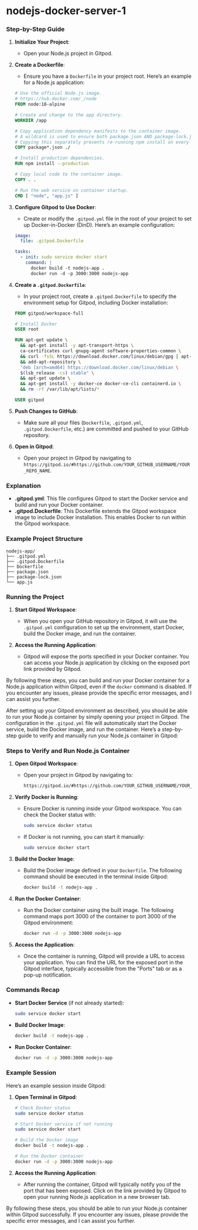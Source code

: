 # nodejs-docker-server-1

### Step-by-Step Guide

1. **Initialize Your Project**:
   - Open your Node.js project in Gitpod.

2. **Create a Dockerfile**:
   - Ensure you have a `Dockerfile` in your project root. Here’s an example for a Node.js application:

   ```dockerfile
   # Use the official Node.js image.
   # https://hub.docker.com/_/node
   FROM node:18-alpine

   # Create and change to the app directory.
   WORKDIR /app

   # Copy application dependency manifests to the container image.
   # A wildcard is used to ensure both package.json AND package-lock.json are copied.
   # Copying this separately prevents re-running npm install on every code change.
   COPY package*.json ./

   # Install production dependencies.
   RUN npm install --production

   # Copy local code to the container image.
   COPY . .

   # Run the web service on container startup.
   CMD [ "node", "app.js" ]
   ```

3. **Configure Gitpod to Use Docker**:
   - Create or modify the `.gitpod.yml` file in the root of your project to set up Docker-in-Docker (DinD). Here’s an example configuration:

   ```yaml
   image:
     file: .gitpod.Dockerfile

   tasks:
     - init: sudo service docker start
       command: |
         docker build -t nodejs-app .
         docker run -d -p 3000:3000 nodejs-app
   ```

4. **Create a `.gitpod.Dockerfile`**:
   - In your project root, create a `.gitpod.Dockerfile` to specify the environment setup for Gitpod, including Docker installation:

   ```dockerfile
   FROM gitpod/workspace-full

   # Install Docker
   USER root

   RUN apt-get update \
     && apt-get install -y apt-transport-https \
     ca-certificates curl gnupg-agent software-properties-common \
     && curl -fsSL https://download.docker.com/linux/debian/gpg | apt-key add - \
     && add-apt-repository \
     "deb [arch=amd64] https://download.docker.com/linux/debian \
     $(lsb_release -cs) stable" \
     && apt-get update \
     && apt-get install -y docker-ce docker-ce-cli containerd.io \
     && rm -rf /var/lib/apt/lists/*

   USER gitpod
   ```

5. **Push Changes to GitHub**:
   - Make sure all your files (`Dockerfile`, `.gitpod.yml`, `.gitpod.Dockerfile`, etc.) are committed and pushed to your GitHub repository.

6. **Open in Gitpod**:
   - Open your project in Gitpod by navigating to `https://gitpod.io/#https://github.com/YOUR_GITHUB_USERNAME/YOUR_REPO_NAME`.

### Explanation

- **.gitpod.yml**: This file configures Gitpod to start the Docker service and build and run your Docker container.
- **.gitpod.Dockerfile**: This Dockerfile extends the Gitpod workspace image to include Docker installation. This enables Docker to run within the Gitpod workspace.

### Example Project Structure

```
nodejs-app/
├── .gitpod.yml
├── .gitpod.Dockerfile
├── Dockerfile
├── package.json
├── package-lock.json
└── app.js
```

### Running the Project

1. **Start Gitpod Workspace**:
   - When you open your GitHub repository in Gitpod, it will use the `.gitpod.yml` configuration to set up the environment, start Docker, build the Docker image, and run the container.

2. **Access the Running Application**:
   - Gitpod will expose the ports specified in your Docker container. You can access your Node.js application by clicking on the exposed port link provided by Gitpod.

By following these steps, you can build and run your Docker container for a Node.js application within Gitpod, even if the `docker` command is disabled. If you encounter any issues, please provide the specific error messages, and I can assist you further.

After setting up your Gitpod environment as described, you should be able to run your Node.js container by simply opening your project in Gitpod. The configuration in the `.gitpod.yml` file will automatically start the Docker service, build the Docker image, and run the container. Here’s a step-by-step guide to verify and manually run your Node.js container in Gitpod:

### Steps to Verify and Run Node.js Container

1. **Open Gitpod Workspace**:
   - Open your project in Gitpod by navigating to:
     ```sh
     https://gitpod.io/#https://github.com/YOUR_GITHUB_USERNAME/YOUR_REPO_NAME
     ```

2. **Verify Docker is Running**:
   - Ensure Docker is running inside your Gitpod workspace. You can check the Docker status with:
     ```sh
     sudo service docker status
     ```
   - If Docker is not running, you can start it manually:
     ```sh
     sudo service docker start
     ```

3. **Build the Docker Image**:
   - Build the Docker image defined in your `Dockerfile`. The following command should be executed in the terminal inside Gitpod:
     ```sh
     docker build -t nodejs-app .
     ```

4. **Run the Docker Container**:
   - Run the Docker container using the built image. The following command maps port 3000 of the container to port 3000 of the Gitpod environment:
     ```sh
     docker run -d -p 3000:3000 nodejs-app
     ```

5. **Access the Application**:
   - Once the container is running, Gitpod will provide a URL to access your application. You can find the URL for the exposed port in the Gitpod interface, typically accessible from the "Ports" tab or as a pop-up notification.

### Commands Recap

- **Start Docker Service** (if not already started):
  ```sh
  sudo service docker start
  ```

- **Build Docker Image**:
  ```sh
  docker build -t nodejs-app .
  ```

- **Run Docker Container**:
  ```sh
  docker run -d -p 3000:3000 nodejs-app
  ```

### Example Session

Here’s an example session inside Gitpod:

1. **Open Terminal in Gitpod**:
   ```sh
   # Check Docker status
   sudo service docker status

   # Start Docker service if not running
   sudo service docker start

   # Build the Docker image
   docker build -t nodejs-app .

   # Run the Docker container
   docker run -d -p 3000:3000 nodejs-app
   ```

2. **Access the Running Application**:
   - After running the container, Gitpod will typically notify you of the port that has been exposed. Click on the link provided by Gitpod to open your running Node.js application in a new browser tab.

By following these steps, you should be able to run your Node.js container within Gitpod successfully. If you encounter any issues, please provide the specific error messages, and I can assist you further.
